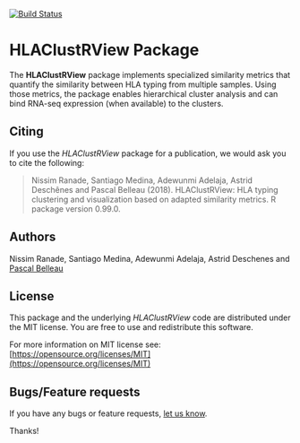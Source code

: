 
[![Build Status](https://travis-ci.org/NCBI-Hackathons/Integrating-HLA-typing-methods-and-RNA-seq.svg?branch=master)](https://travis-ci.org/NCBI-Hackathons/Integrating-HLA-typing-methods-and-RNA-seq)

# HLAClustRView Package #

The **HLAClustRView** package implements specialized similarity metrics that
quantify the similarity between HLA typing from multiple samples. Using 
those metrics, the package enables hierarchical cluster analysis and can 
bind RNA-seq expression (when available) to the clusters.

## Citing ##

If you use the *HLAClustRView* package 
for a publication, we would ask you to cite the following:

> Nissim Ranade, Santiago Medina, Adewunmi Adelaja, Astrid Deschênes and Pascal Belleau (2018). HLAClustRView: HLA typing clustering and
  visualization based on adapted similarity metrics. R package version 0.99.0.

## Authors ##

Nissim Ranade, Santiago Medina, Adewunmi Adelaja, Astrid Deschenes and 
[Pascal Belleau](http://ca.linkedin.com/in/pascalbelleau "Pascal Belleau")

## License ##

This package and the underlying *HLAClustRView* code are distributed under 
the MIT license. You are free to use and redistribute this software. 

For more information on MIT license see: [https://opensource.org/licenses/MIT](https://opensource.org/licenses/MIT)

## Bugs/Feature requests ##

If you have any bugs or feature requests, 
[let us know](https://github.com/NCBI-Hackathons/Integrating-HLA-typing-methods-and-RNA-seq/issues). 

Thanks!
